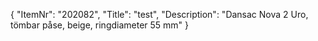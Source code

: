 {
  "ItemNr": "202082",
  "Title": "test",
  "Description": "Dansac Nova 2 Uro, tömbar påse, beige, ringdiameter 55 mm"
}